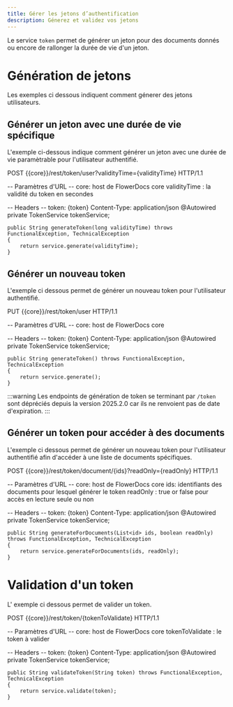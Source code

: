 ```yaml
---
title: Gérer les jetons d’authentification
description: Génerez et validez vos jetons
---
```


Le service `token` permet de générer un jeton pour des documents donnés ou encore de rallonger la durée de vie d'un jeton.


# Génération de jetons

Les exemples ci dessous indiquent comment génerer des jetons utilisateurs.

## Générer un jeton avec une durée de vie spécifique

L'exemple ci-dessous indique comment générer un jeton avec une durée de vie paramètrable pour l'utilisateur authentifié.

POST {{core}}/rest/token/user?validityTime={validityTime} HTTP/1.1

-- Paramètres d'URL --
core: host de FlowerDocs core
validityTime : la validité du token en secondes

-- Headers --
token: {token}
Content-Type: application/json
	@Autowired
	private TokenService tokenService;

	public String generateToken(long validityTime) throws FunctionalException, TechnicalException
	{
		return service.generate(validityTime);
	}

## Générer un nouveau token

L'exemple ci dessous permet de générer un nouveau token pour l'utilisateur authentifié.

PUT {{core}}/rest/token/user HTTP/1.1

-- Paramètres d'URL --
core: host de FlowerDocs core

-- Headers --
token: {token}
Content-Type: application/json
	@Autowired
	private TokenService tokenService;

	public String generateToken() throws FunctionalException, TechnicalException
	{
		return service.generate();
	}

:::warning
Les endpoints de génération de token se terminant par `/token` sont dépréciés depuis la version 2025.2.0 car ils ne renvoient pas de date d'expiration.
:::

## Générer un token pour accéder à des documents

L'exemple ci dessous permet de générer un nouveau token pour l'utilisateur authentifié afin d'accéder à une liste de documents spécifiques.

POST {{core}}/rest/token/document/{ids}?readOnly={readOnly} HTTP/1.1

-- Paramètres d'URL --
core: host de FlowerDocs core
ids: identifiants des documents pour lesquel générer le token
readOnly : true or false pour accès en lecture seule ou non

-- Headers --
token: {token}
Content-Type: application/json
	@Autowired
	private TokenService tokenService;

	public String generateForDocuments(List<id> ids, boolean readOnly) throws FunctionalException, TechnicalException
	{
		return service.generateForDocuments(ids, readOnly);
	}

# Validation d'un token

L' exemple ci dessous permet de valider un token.

POST {{core}}/rest/token/{tokenToValidate} HTTP/1.1

-- Paramètres d'URL --
core: host de FlowerDocs core
tokenToValidate : le token à valider

-- Headers --
token: {token}
Content-Type: application/json
	@Autowired
	private TokenService tokenService;

	public String validateToken(String token) throws FunctionalException, TechnicalException
	{
		return service.validate(token);
	}
